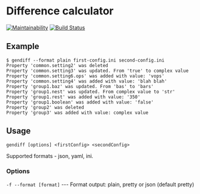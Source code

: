 # Difference calculator
[![Maintainability](https://api.codeclimate.com/v1/badges/f2e328122369de775267/maintainability)](https://codeclimate.com/github/cognitive-cake/project-lvl2-s269/maintainability) [![Build Status](https://travis-ci.org/cognitive-cake/project-lvl2-s269.svg?branch=master)](https://travis-ci.org/cognitive-cake/project-lvl2-s269)

## Example
```
$ gendiff --format plain first-config.ini second-config.ini
Property 'common.setting2' was deleted
Property 'common.setting3' was updated. From 'true' to complex value
Property 'common.setting6.ops' was added with value: 'vops'
Property 'common.setting4' was added with value: 'blah blah'
Property 'group1.baz' was updated. From 'bas' to 'bars'
Property 'group1.nest' was updated. From complex value to 'str'
Property 'group1.rest' was added with value: '350'
Property 'group1.boolean' was added with value: 'false'
Property 'group2' was deleted
Property 'group3' was added with value: complex value
```

## Usage

`gendiff [options] <firstConfig> <secondConfig>`

Supported formats - json, yaml, ini.

### Options

`-f --format [format]`  ---  Format output: plain, pretty or json (default pretty)
